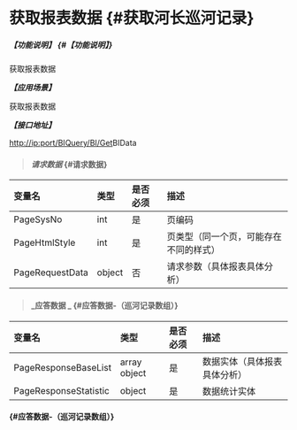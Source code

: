 # 获取报表数据 {#获取河长巡河记录}

##### _【功能说明】_ {#【功能说明】}

获取报表数据

_**【应用场景】**_

获取报表数据

_**【接口地址】**_

[http://ip:port/BIQuery/BI/Get](http://ip:port/HMQuery/PatrolRiver/GetPatrolRivers)BIData

> #### _请求数据_ {#请求数据}

| 变量名 | 类型 | 是否必须 | 描述 |
| :--- | :--- | :--- | :--- |
| PageSysNo | int | 是 | 页编码 |
| PageHtmlStyle | int | 是 | 页类型（同一个页，可能存在不同的样式） |
| PageRequestData | object | 否 | 请求参数（具体报表具体分析） |

> #### _应答数据 _ {#应答数据-（巡河记录数组）}

| 变量名 | 类型 | 是否必须 | 描述 |
| :--- | :--- | :--- | :--- |
| PageResponseBaseList | array object | 是 | 数据实体（具体报表具体分析） |
| PageResponseStatistic | object | 是 | 数据统计实体 |

####  {#应答数据-（巡河记录数组）}




